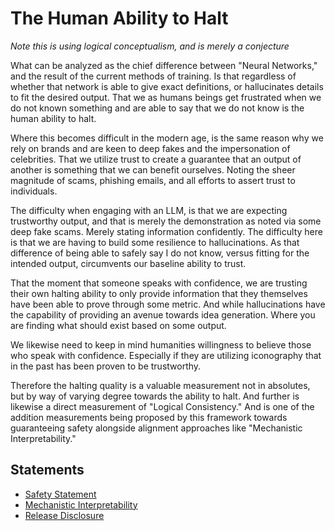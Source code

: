 # The Human Ability to Halt
*Note this is using logical conceptualism, and is merely a conjecture*

What can be analyzed as the chief difference between "Neural Networks," and the result of the current methods of training. Is that regardless of whether that network is able to give exact definitions, or hallucinates details to fit the desired output. That we as humans beings get frustrated when we do not known something and are able to say that we do not know is the human ability to halt.

Where this becomes difficult in the modern age, is the same reason why we rely on brands and are keen to deep fakes and the impersonation of celebrities. That we utilize trust to create a guarantee that an output of another is something that we can benefit ourselves. Noting the sheer magnitude of scams, phishing emails, and all efforts to assert trust to individuals.

The difficulty when engaging with an LLM, is that we are expecting trustworthy output, and that is merely the demonstration as noted via some deep fake scams. Merely stating information confidently. The difficulty here is that we are having to build some resilience to hallucinations. As that difference of being able to safely say I do not know, versus fitting for the intended output, circumvents our baseline ability to trust.

That the moment that someone speaks with confidence, we are trusting their own halting ability to only provide information that they themselves have been able to prove through some metric. And while hallucinations have the capability of providing an avenue towards idea generation. Where you are finding what should exist based on some output.

We likewise need to keep in mind humanities willingness to believe those who speak with confidence. Especially if they are utilizing iconography that in the past has been proven to be trustworthy.

Therefore the halting quality is a valuable measurement not in absolutes, but by way of varying degree towards the ability to halt. And further is likewise a direct measurement of "Logical Consistency." And is one of the addition measurements being proposed by this framework towards guaranteeing safety alongside alignment approaches like "Mechanistic Interpretability."

## Statements
* [Safety Statement](https://github.com/Phuire-Research/Stratimux/blob/main/StatementSafety.md)
* [Mechanistic Interpretability](https://github.com/Phuire-Research/Stratimux/blob/main/StatementMI.md)
* [Release Disclosure](https://github.com/Phuire-Research/Stratimux/blob/main/ReleaseDisclosure.md)